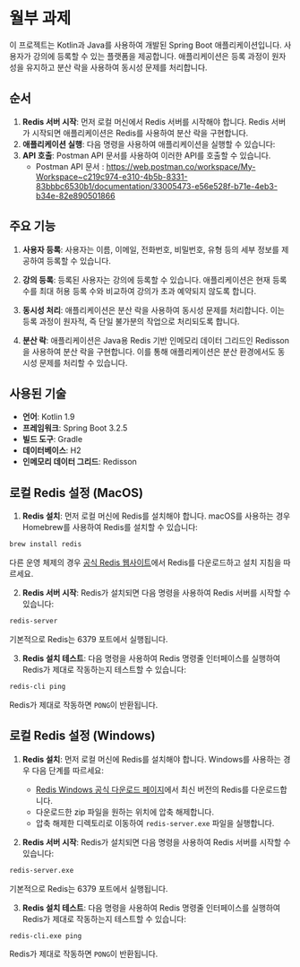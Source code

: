 # 월부 과제

이 프로젝트는 Kotlin과 Java를 사용하여 개발된 Spring Boot 애플리케이션입니다. 사용자가 강의에 등록할 수 있는 플랫폼을 제공합니다. 애플리케이션은 등록 과정이 원자성을 유지하고 분산 락을 사용하여 동시성 문제를 처리합니다.

## 순서

1. **Redis 서버 시작**: 먼저 로컬 머신에서 Redis 서버를 시작해야 합니다. Redis 서버가 시작되면 애플리케이션은 Redis를 사용하여 분산 락을 구현합니다.
2. **애플리케이션 실행**: 다음 명령을 사용하여 애플리케이션을 실행할 수 있습니다:
3. **API 호출**: Postman API 문서를 사용하여 이러한 API를 호출할 수 있습니다.
   - Postman API 문서 : https://web.postman.co/workspace/My-Workspace~c219c974-e310-4b5b-8331-83bbbc6530b1/documentation/33005473-e56e528f-b71e-4eb3-b34e-82e890501866 

## 주요 기능

1. **사용자 등록**: 사용자는 이름, 이메일, 전화번호, 비밀번호, 유형 등의 세부 정보를 제공하여 등록할 수 있습니다.

2. **강의 등록**: 등록된 사용자는 강의에 등록할 수 있습니다. 애플리케이션은 현재 등록 수를 최대 허용 등록 수와 비교하여 강의가 초과 예약되지 않도록 합니다.

3. **동시성 처리**: 애플리케이션은 분산 락을 사용하여 동시성 문제를 처리합니다. 이는 등록 과정이 원자적, 즉 단일 불가분의 작업으로 처리되도록 합니다.

4. **분산 락**: 애플리케이션은 Java용 Redis 기반 인메모리 데이터 그리드인 Redisson을 사용하여 분산 락을 구현합니다. 이를 통해 애플리케이션은 분산 환경에서도 동시성 문제를 처리할 수 있습니다.

## 사용된 기술

- **언어**: Kotlin 1.9
- **프레임워크**: Spring Boot 3.2.5
- **빌드 도구**: Gradle
- **데이터베이스**: H2
- **인메모리 데이터 그리드**: Redisson

## 로컬 Redis 설정 (MacOS)

1. **Redis 설치**: 먼저 로컬 머신에 Redis를 설치해야 합니다. macOS를 사용하는 경우 Homebrew를 사용하여 Redis를 설치할 수 있습니다:

```bash
brew install redis
```

다른 운영 체제의 경우 [공식 Redis 웹사이트](https://redis.io/download)에서 Redis를 다운로드하고 설치 지침을 따르세요.

2. **Redis 서버 시작**: Redis가 설치되면 다음 명령을 사용하여 Redis 서버를 시작할 수 있습니다:

```bash
redis-server
```

기본적으로 Redis는 6379 포트에서 실행됩니다.

3. **Redis 설치 테스트**: 다음 명령을 사용하여 Redis 명령줄 인터페이스를 실행하여 Redis가 제대로 작동하는지 테스트할 수 있습니다:

```bash
redis-cli ping
```

Redis가 제대로 작동하면 `PONG`이 반환됩니다.

## 로컬 Redis 설정 (Windows)

1. **Redis 설치**: 먼저 로컬 머신에 Redis를 설치해야 합니다. Windows를 사용하는 경우 다음 단계를 따르세요:

   - [Redis Windows 공식 다운로드 페이지](https://github.com/microsoftarchive/redis/releases)에서 최신 버전의 Redis를 다운로드합니다.
   - 다운로드한 zip 파일을 원하는 위치에 압축 해제합니다.
   - 압축 해제한 디렉토리로 이동하여 `redis-server.exe` 파일을 실행합니다.

2. **Redis 서버 시작**: Redis가 설치되면 다음 명령을 사용하여 Redis 서버를 시작할 수 있습니다:

```bash
redis-server.exe
```

기본적으로 Redis는 6379 포트에서 실행됩니다.

3. **Redis 설치 테스트**: 다음 명령을 사용하여 Redis 명령줄 인터페이스를 실행하여 Redis가 제대로 작동하는지 테스트할 수 있습니다:

```bash
redis-cli.exe ping
```

Redis가 제대로 작동하면 `PONG`이 반환됩니다.